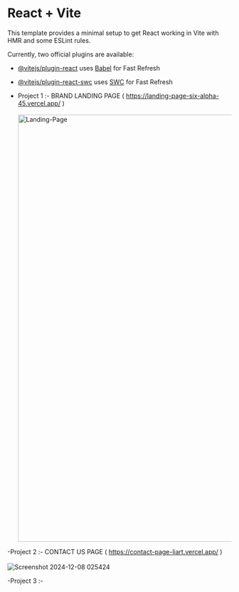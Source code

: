 # React + Vite

This template provides a minimal setup to get React working in Vite with HMR and some ESLint rules.

Currently, two official plugins are available:

- [@vitejs/plugin-react](https://github.com/vitejs/vite-plugin-react/blob/main/packages/plugin-react/README.md) uses [Babel](https://babeljs.io/) for Fast Refresh
- [@vitejs/plugin-react-swc](https://github.com/vitejs/vite-plugin-react-swc) uses [SWC](https://swc.rs/) for Fast Refresh

- Project 1 :- BRAND LANDING PAGE ( https://landing-page-six-alpha-45.vercel.app/ ) <br><br>
        <img width="958" alt="Landing-Page" src="https://github.com/user-attachments/assets/736c15cc-8b18-43dc-94c2-7df13aba4524">

-Project 2 :-  CONTACT US PAGE ( https://contact-page-liart.vercel.app/ ) <br><br>
        ![Screenshot 2024-12-08 025424](https://github.com/user-attachments/assets/85451525-d6f1-40af-80a9-db65faba4678)

-Project 3 :-
